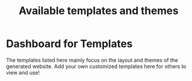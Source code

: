 ﻿---
title: Available templates and themes
documentType: dashboard
contributionLink: ~/templates-and-plugins/contribute-your-template.md
templates: 
    - name: default
      description: The default template
      type: Embedded
      thumbnail: ~/templates-and-plugins/images/default.screenshot.png
      homepage: https://github.com/dotnet/docfx/tree/dev/src/docfx.website.themes/default
      repository:
        type: git
        url: "https://github.com/dotnet/docfx/tree/dev/src/docfx.website.themes/default"
    - name: statictoc
      description: The template similar to default template however with static toc. With static toc, the generated web pages can be previewed from local file system.
      type: Embedded
      thumbnail: ~/templates-and-plugins/images/default.green.screenshot.png
      homepage: https://github.com/dotnet/docfx/tree/dev/src/docfx.website.themes/statictoc
      repository:
        type: git
        url: "https://github.com/dotnet/docfx/tree/dev/src/docfx.website.themes/statictoc"
      usage:
        command: "-t statictoc"
        config: "template: statictoc"
    - name: sideway
      description: A simple template
      type: Internal
      author: DocAsCode
      version: 0.0.1
      engines:
        docfx: "^2.15"
      thumbnail: ~/templates-and-plugins/images/default.screenshot.png
      homepage: https://github.com/dotnet/docfx/tree/dev/src/docfx.website.themes/default
      repository:
        type: git
        url: "https://github.com/dotnet/docfx/tree/dev/src/docfx.website.themes/default"
      license: MIT
---

# Dashboard for Templates
The templates listed here mainly focus on the layout and themes of the generated website. Add your own customized templates here for others to view and use!
